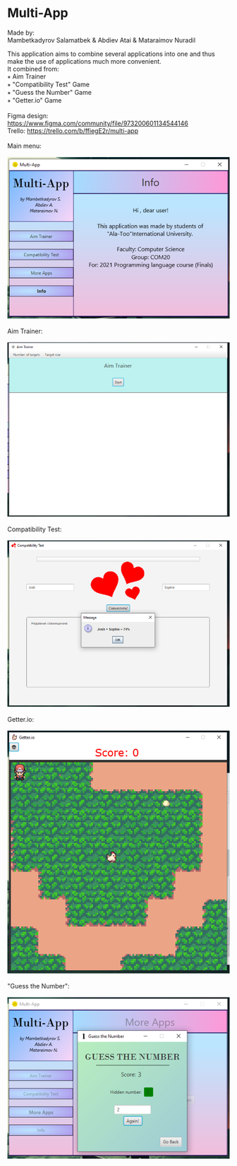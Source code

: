 # Multi-App

Made by: <br>
Mambetkadyrov Salamatbek & Abdiev Atai & Mataraimov Nuradil <br>
         
This application aims to combine several applications into one and thus make the use of applications much more convenient. <br>
It combined from: <br>
⭒ Aim Trainer<br>
⭒ "Compatibility Test" Game<br>
⭒ "Guess the Number" Game<br>
⭒ "Getter.io" Game<br>
<br>
Figma design: https://www.figma.com/community/file/973200601134544146<br>
Trello: https://trello.com/b/ffiegE2r/multi-app<br>
<br>
Main menu:<br>
<br>
![Screenshot1](https://github.com/Sakubek1337/multiapp/blob/main/screenshots/main.PNG)<br>
<br>
Aim Trainer:<br>
<br>
![Screenshot2](https://github.com/Sakubek1337/multiapp/blob/main/screenshots/aim.PNG)<br>
<br>
Compatibility Test:<br>
<br>
![Screenshot3](https://github.com/Sakubek1337/multiapp/blob/main/screenshots/test.PNG)<br>
<br>
Getter.io:<br>
<br>
![Screenshot4](https://github.com/Sakubek1337/multiapp/blob/main/screenshots/getter.PNG)<br>
<br>
"Guess the Number":<br>
<br>
![Screenshot5](https://github.com/Sakubek1337/multiapp/blob/main/screenshots/gtn.PNG)<br>
